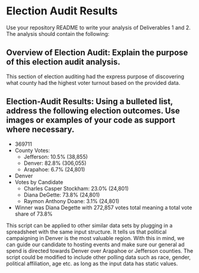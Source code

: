 # Election Audit Results
Use your repository README to write your analysis of Deliverables 1 and 2. The analysis should contain the following:

## Overview of Election Audit: Explain the purpose of this election audit analysis.
  This section of election auditing had the express purpose of discovering what county had the highest voter turnout based on the provided data.

## Election-Audit Results: Using a bulleted list, address the following election outcomes. Use images or examples of your code as support where necessary.
* 369711
* County Votes:
    * Jefferson: 10.5% (38,855)
    * Denver: 82.8% (306,055)
    * Arapahoe: 6.7% (24,801)
* Denver
* Votes by Candidate
    * Charles Casper Stockham: 23.0% (24,801)
    * Diana DeGette: 73.8% (24,801)
    * Raymon Anthony Doane: 3.1% (24,801)
* Winner was Diana Degette with 272,857 votes total meaning a total vote share of 73.8%

This script can be applied to other similar data sets by plugging in a spreadsheet with the same input structure. It tells us that political campaigning in Denver is the most valuable region. With this in mind, we can guide our candidate to hosting events and make sure our general ad spend is directed towards Denver over Arapahoe or Jefferson counties. The script could be modified to include other polling data such as race, gender, political affiliation, age etc. as long as the input data has static values. 
